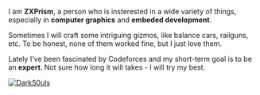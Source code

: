 I am **ZXPrism**, a person who is insterested in a wide variety of things, especially in **computer graphics** and **embeded development**.

Sometimes I will craft some intriguing gizmos, like balance cars, railguns, etc. To be honest, none of them worked fine, but I just love them.

Lately I've been fascinated by Codeforces and my short-term goal is to be an **expert**. Not sure how long it will takes - I will try my best.

[![DarkS0uls](https://img.shields.io/badge/DarkS0uls-SPECIALIST_1423-03a89e?style=for-the-badge)](https://codeforces.com/profile/DarkS0uls)
